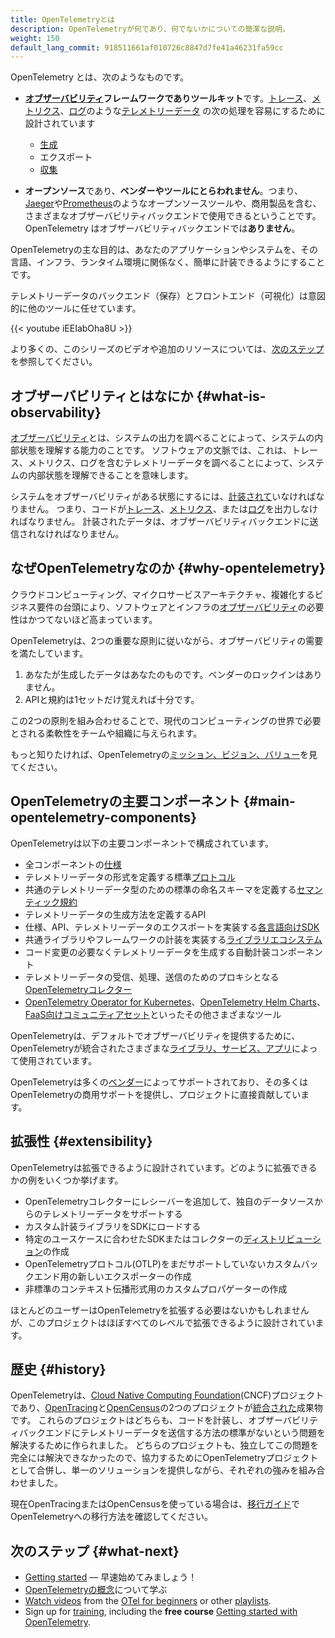```yaml
---
title: OpenTelemetryとは
description: OpenTelemetryが何であり、何でないかについての簡潔な説明。
weight: 150
default_lang_commit: 918511661af010726c8847d7fe41a46231fa59cc
---
```


OpenTelemetry とは、次のようなものです。

- **[オブザーバビリティ](/docs/concepts/observability-primer/#what-is-observability)フレームワークでありツールキット**です。[トレース][traces]、[メトリクス][metrics]、[ログ][logs]のような[テレメトリーデータ][telemetry data] の次の処理を容易にするために設計されています

  - [生成][instr]
  - エクスポート
  - [収集](../concepts/components/#collector)

- **オープンソース**であり、**ベンダーやツールにとらわれません**。つまり、[Jaeger]や[Prometheus]のようなオープンソースツールや、商用製品を含む、さまざまなオブザーバビリティバックエンドで使用できるということです。OpenTelemetry はオブザーバビリティバックエンドでは**ありません**。

OpenTelemetryの主な目的は、あなたのアプリケーションやシステムを、その言語、インフラ、ランタイム環境に関係なく、簡単に計装できるようにすることです。

テレメトリーデータのバックエンド（保存）とフロントエンド（可視化）は意図的に他のツールに任せています。

<div class="td-max-width-on-larger-screens">
{{< youtube iEEIabOha8U >}}
</div>

より多くの、このシリーズのビデオや追加のリソースについては、[次のステップ](#what-next)を参照してください。

## オブザーバビリティとはなにか {#what-is-observability}

[オブザーバビリティ][observability]とは、システムの出力を調べることによって、システムの内部状態を理解する能力のことです。
ソフトウェアの文脈では、これは、トレース、メトリクス、ログを含むテレメトリーデータを調べることによって、システムの内部状態を理解できることを意味します。

システムをオブザーバビリティがある状態にするには、[計装されて][instr]いなければなりません。
つまり、コードが[トレース][traces]、[メトリクス][metrics]、または[ログ][logs]を出力しなければなりません。
計装されたデータは、オブザーバビリティバックエンドに送信されなければなりません。

## なぜOpenTelemetryなのか {#why-opentelemetry}

クラウドコンピューティング、マイクロサービスアーキテクチャ、複雑化するビジネス要件の台頭により、ソフトウェアとインフラの[オブザーバビリティ][observability]の必要性はかつてないほど高まっています。

OpenTelemetryは、2つの重要な原則に従いながら、オブザーバビリティの需要を満たしています。

1. あなたが生成したデータはあなたのものです。ベンダーのロックインはありません。
2. APIと規約は1セットだけ覚えれば十分です。

この2つの原則を組み合わせることで、現代のコンピューティングの世界で必要とされる柔軟性をチームや組織に与えられます。

もっと知りたければ、OpenTelemetryの[ミッション、ビジョン、バリュー](/community/mission/)を見てください。

## OpenTelemetryの主要コンポーネント {#main-opentelemetry-components}

OpenTelemetryは以下の主要コンポーネントで構成されています。

- 全コンポーネントの[仕様](/docs/specs/otel)
- テレメトリーデータの形式を定義する標準[プロトコル](/docs/specs/otlp/)
- 共通のテレメトリーデータ型のための標準の命名スキーマを定義する[セマンティック規約](/docs/specs/semconv/)
- テレメトリーデータの生成方法を定義するAPI
- 仕様、API、テレメトリーデータのエクスポートを実装する[各言語向けSDK](../languages)
- 共通ライブラリやフレームワークの計装を実装する[ライブラリエコシステム](/ecosystem/registry)
- コード変更の必要なくテレメトリーデータを生成する自動計装コンポーネント
- テレメトリーデータの受信、処理、送信のためのプロキシとなる[OpenTelemetryコレクター](../collector)
- [OpenTelemetry Operator for Kubernetes](../platforms/kubernetes/operator/)、[OpenTelemetry Helm Charts](../platforms/kubernetes/helm/)、[FaaS向けコミュニティアセット](../platforms/faas/)といったその他さまざまなツール

OpenTelemetryは、デフォルトでオブザーバビリティを提供するために、OpenTelemetryが統合されたさまざまな[ライブラリ、サービス、アプリ](/ecosystem/integrations/)によって使用されています。

OpenTelemetryは多くの[ベンダー](/ecosystem/vendors/)によってサポートされており、その多くはOpenTelemetryの商用サポートを提供し、プロジェクトに直接貢献しています。

## 拡張性 {#extensibility}

OpenTelemetryは拡張できるように設計されています。どのように拡張できるかの例をいくつか挙げます。

- OpenTelemetryコレクターにレシーバーを追加して、独自のデータソースからのテレメトリーデータをサポートする
- カスタム計装ライブラリをSDKにロードする
- 特定のユースケースに合わせたSDKまたはコレクターの[ディストリビューション](../concepts/distributions/)の作成
- OpenTelemetryプロトコル(OTLP)をまだサポートしていないカスタムバックエンド用の新しいエクスポーターの作成
- 非標準のコンテキスト伝播形式用のカスタムプロパゲーターの作成

ほとんどのユーザーはOpenTelemetryを拡張する必要はないかもしれませんが、このプロジェクトはほぼすべてのレベルで拡張できるように設計されています。

## 歴史 {#history}

OpenTelemetryは、[Cloud Native Computing Foundation][](CNCF)プロジェクトであり、[OpenTracing](https://opentracing.io)と[OpenCensus](https://opencensus.io)の2つのプロジェクトが[統合された]成果物です。
これらのプロジェクトはどちらも、コードを計装し、オブザーバビリティバックエンドにテレメトリーデータを送信する方法の標準がないという問題を解決するために作られました。
どちらのプロジェクトも、独立してこの問題を完全には解決できなかったので、協力するためにOpenTelemetryプロジェクトとして合併し、単一のソリューションを提供しながら、それぞれの強みを組み合わせました。

現在OpenTracingまたはOpenCensusを使っている場合は、[移行ガイド](../migration/)でOpenTelemetryへの移行方法を確認してください。

[統合された]: https://www.cncf.io/blog/2019/05/21/a-brief-history-of-opentelemetry-so-far/

## 次のステップ {#what-next}

- [Getting started](../getting-started/) &mdash; 早速始めてみましょう！
- [OpenTelemetryの概念](../concepts/)について学ぶ
- [Watch videos][] from the [OTel for beginners][] or other [playlists].
- Sign up for [training](/training), including the **free course** [Getting started with OpenTelemetry](/training/#courses).

[Cloud Native Computing Foundation]: https://www.cncf.io
[instr]: ../concepts/instrumentation
[Jaeger]: https://www.jaegertracing.io/
[logs]: ../concepts/signals/logs/
[metrics]: ../concepts/signals/metrics/
[observability]: ../concepts/observability-primer/#what-is-observability
[OTel for beginners]: https://www.youtube.com/playlist?list=PLVYDBkQ1TdyyWjeWJSjXYUaJFVhplRtvN
[playlists]: https://www.youtube.com/@otel-official/playlists
[Prometheus]: https://prometheus.io/
[telemetry data]: ../concepts/signals/
[traces]: ../concepts/signals/traces/
[Watch videos]: https://www.youtube.com/@otel-official

